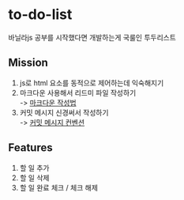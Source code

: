 # to-do-list
바닐라js 공부를 시작했다면 개발하는게 국룰인 투두리스트

## Mission
1. js로 html 요소를 동적으로 제어하는데 익숙해지기
2. 마크다운 사용해서 리드미 파일 작성하기   
-> [마크다운 작성법](https://gist.github.com/ihoneymon/652be052a0727ad59601)
4. 커밋 메시지 신경써서 작성하기   
-> [커밋 메시지 컨벤션](https://overcome-the-limits.tistory.com/entry/%ED%98%91%EC%97%85-%ED%98%91%EC%97%85%EC%9D%84-%EC%9C%84%ED%95%9C-%EA%B8%B0%EB%B3%B8%EC%A0%81%EC%9D%B8-git-%EC%BB%A4%EB%B0%8B%EC%BB%A8%EB%B2%A4%EC%85%98-%EC%84%A4%EC%A0%95%ED%95%98%EA%B8%B0)

## Features
1. 할 일 추가
2. 할 일 삭제
3. 할 일 완료 체크 / 체크 해제
